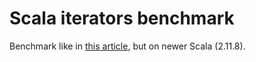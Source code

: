 # Scala iterators benchmark

Benchmark like in [this article][sml-article], but on newer Scala (2.11.8).

[sml-article]: http://www.scalaformachinelearning.com/2013/06/comparative-performance-of-scala.html

